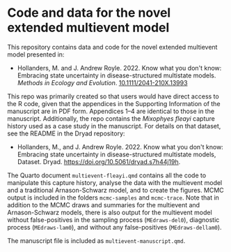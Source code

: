 # Code and data for the novel extended multievent model

This repository contains data and code for the novel extended multievent model presented in:

  - Hollanders, M. and J. Andrew Royle. 2022. Know what you don't know: Embracing state uncertainty in disease-structured multistate models. *Methods in Ecology and Evolution*. [10.1111/2041-210X.13993](http://doi.org/10.1111/2041-210X.13993)

This repo was primarily created so that users would have direct access to the R code, given that the appendices in the Supporting Information of the manuscript are in PDF form. Appendices 1–4 are identical to those in the manuscript. Additionally, the repo contains the *Mixophyes fleayi* capture history used as a case study in the manuscript. For details on that dataset, see the README in the Dryad repository:

  - Hollanders, M., and J. Andrew Royle. 2022. Know what you don't know: Embracing state uncertainty in disease-structured multistate models, Dataset. Dryad. https://doi.org/10.5061/dryad.s7h44j19h.

The Quarto document `multievent-fleayi.qmd` contains all the code to manipulate this capture history, analyse the data with the multievent model and a traditional Arnason-Schwarz model, and to create the figures. MCMC output is included in the folders `mcmc-samples` and `mcmc-trace`. Note that in addition to the MCMC draws and summaries for the multievent and Arnason-Schwarz models, there is also output for the multievent model without false-positives in the sampling process (`MEdraws-del0`), diagnostic process (`MEdraws-lam0`), and without any false-positives (`MEdraws-dellam0`).

The manuscript file is included as `multievent-manuscript.qmd`.
